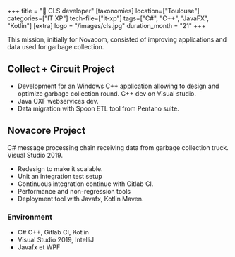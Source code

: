 +++
title = "📡 CLS developer"
[taxonomies]
location=["Toulouse"]
categories=["IT XP"]
tech-file=["it-xp"]
tags=["C#", "C++", "JavaFX", "Kotlin"]
[extra]
logo = "/images/cls.jpg"
duration_month = "21"
+++

This mission, initially for Novacom, consisted of improving applications and data used for garbage collection.

<!-- more -->

## Collect + Circuit Project

- Development for an Windows C++ application allowing to design and optimize garbage collection round.
  C++ dev on Visual studio.
- Java CXF webservices dev.
- Data migration with Spoon ETL tool from Pentaho suite.

## Novacore Project

C# message processing chain receiving data from garbage collection truck. Visual Studio 2019.

- Redesign to make it scalable.
- Unit an integration test setup
- Continuous integration continue with Gitlab CI.
- Performance and non-regression tools
- Deployment tool with Javafx, Kotlin Maven.

### Environment

- C# C++, Gitlab CI, Kotlin
- Visual Studio 2019, IntelliJ
- Javafx et WPF
